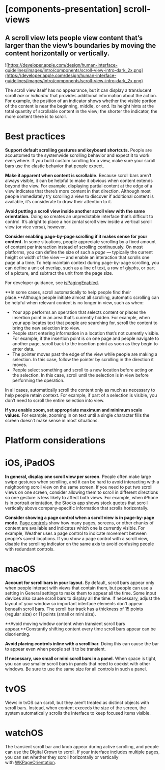 # **[components-presentation] scroll-views**

## A scroll view lets people view content that’s larger than the view’s boundaries by moving the content horizontally or vertically.

![https://developer.apple.com/design/human-interface-guidelines/images/intro/components/scroll-view-intro-dark_2x.png](https://developer.apple.com/design/human-interface-guidelines/images/intro/components/scroll-view-intro-dark_2x.png)

The scroll view itself has no appearance, but it can display a translucent scroll *bar* or *indicator* that provides additional information about the action. For example, the position of an indicator shows whether the visible portion of the content is near the beginning, middle, or end. Its height hints at the total quantity of scrollable content in the view; the shorter the indicator, the more content there is to scroll.

# **Best practices**

**Support default scrolling gestures and keyboard shortcuts.** People are accustomed to the systemwide scrolling behavior and expect it to work everywhere. If you build custom scrolling for a view, make sure your scroll bars use the elastic behavior that people expect.

**Make it apparent when content is scrollable.** Because scroll bars aren’t always visible, it can be helpful to make it obvious when content extends beyond the view. For example, displaying partial content at the edge of a view indicates that there’s more content in that direction. Although most people immediately try scrolling a view to discover if additional content is available, it’s considerate to draw their attention to it.

**Avoid putting a scroll view inside another scroll view with the same orientation.** Doing so creates an unpredictable interface that’s difficult to control. It’s alright to place a horizontal scroll view inside a vertical scroll view (or vice versa), however.

**Consider enabling page-by-page scrolling if it makes sense for your content.** In some situations, people appreciate scrolling by a fixed amount of content per interaction instead of scrolling continuously. On most platforms, you can define the size of such a *page* — typically the current height or width of the view — and enable an interaction that scrolls one page at a time. To help maintain context during page-by-page scrolling, you can define a unit of overlap, such as a line of text, a row of glyphs, or part of a picture, and subtract the unit from the page size.

For developer guidance, see [isPagingEnabled](https://developer.apple.com/documentation/uikit/uiscrollview/1619432-ispagingenabled).

**In some cases, scroll automatically to help people find their place.**Although people initiate almost all scrolling, automatic scrolling can be helpful when relevant content is no longer in view, such as when:

- Your app performs an operation that selects content or places the insertion point in an area that’s currently hidden. For example, when your app locates text that people are searching for, scroll the content to bring the new selection into view.
- People start entering information in a location that’s not currently visible. For example, if the insertion point is on one page and people navigate to another page, scroll back to the insertion point as soon as they begin to enter data.
- The pointer moves past the edge of the view while people are making a selection. In this case, follow the pointer by scrolling in the direction it moves.
- People select something and scroll to a new location before acting on the selection. In this case, scroll until the selection is in view before performing the operation.

In all cases, automatically scroll the content only as much as necessary to help people retain context. For example, if part of a selection is visible, you don’t need to scroll the entire selection into view.

**If you enable zoom, set appropriate maximum and minimum scale values.** For example, zooming in on text until a single character fills the screen doesn’t make sense in most situations.

# **Platform considerations**

# **iOS, iPadOS**

**In general, display one scroll view per screen.** People often make large swipe gestures when scrolling, and it can be hard to avoid interacting with a neighboring scroll view on the same screen. If you need to put two scroll views on one screen, consider allowing them to scroll in different directions so one gesture is less likely to affect both views. For example, when iPhone is in portrait orientation, the Stocks app shows stock quotes that scroll vertically above company-specific information that scrolls horizontally.

**Consider showing a page control when a scroll view is in page-by-page mode.** [Page controls](https://developer.apple.com/design/human-interface-guidelines/components/presentation/page-controls) show how many pages, screens, or other chunks of content are available and indicates which one is currently visible. For example, Weather uses a page control to indicate movement between people’s saved locations. If you show a page control with a scroll view, disable the scrolling indicator on the same axis to avoid confusing people with redundant controls.

# **macOS**

**Account for scroll bars in your layout.** By default, scroll bars appear only when people interact with views that contain them, but people can use a setting in General settings to make them to appear all the time. Some input devices also cause scroll bars to display all the time. If necessary, adjust the layout of your window so important interface elements don't appear beneath scroll bars. The scroll bar track has a thickness of 15 points (regular size) or 11 points (small or mini size).

**Avoid moving window content when transient scroll bars appear.**Constantly shifting content every time scroll bars appear can be disorienting.

**Avoid placing controls inline with a scroll bar.** Doing this can cause the bar to appear even when people set it to be transient.

**If necessary, use small or mini scroll bars in a panel.** When space is tight, you can use smaller scroll bars in panels that need to coexist with other windows. Be sure to use the same size for all controls in such a panel.

# **tvOS**

Views in tvOS can scroll, but they aren’t treated as distinct objects with scroll bars. Instead, when content exceeds the size of the screen, the system automatically scrolls the interface to keep focused items visible.

# **watchOS**

The transient scroll bar and knob appear during active scrolling, and people can use the Digital Crown to scroll. If your interface includes multiple pages, you can set whether they scroll horizontally or vertically with [WKPageOrientation](https://developer.apple.com/documentation/watchkit/wkpageorientation).